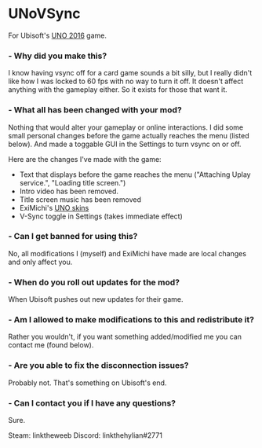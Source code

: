 # UNoVSync
For Ubisoft's [UNO 2016](https://store.steampowered.com/app/470220/UNO/) game.

### - Why did you make this?

I know having vsync off for a card game sounds a bit silly, but I really didn't like how I was locked to 60 fps with no way to turn it off. It doesn't affect anything with the gameplay either. So it exists for those that want it.

### - What all has been changed with your mod?

Nothing that would alter your gameplay or online interactions. I did some small personal changes before the game actually reaches the menu (listed below). And made a toggable GUI in the Settings to turn vsync on or off.

Here are the changes I've made with the game:

- Text that displays before the game reaches the menu ("Attaching Uplay service.", "Loading title screen.") 
- Intro video has been removed.
- Title screen music has been removed
- ExiMichi's [UNO skins](https://github.com/linkthehylian/UNoVSync/wiki/ExiMichi's-UNO-Skins)
- V-Sync toggle in Settings (takes immediate effect)

### - Can I get banned for using this?

No, all modifications I (myself) and ExiMichi have made are local changes and only affect you.

### - When do you roll out updates for the mod?

When Ubisoft pushes out new updates for their game.

### - Am I allowed to make modifications to this and redistribute it?

Rather you wouldn't, if you want something added/modified me you can contact me (found below).

### - Are you able to fix the disconnection issues?

Probably not. That's something on Ubisoft's end.

### - Can I contact you if I have any questions?

Sure. 

Steam: linktheweeb
Discord: linkthehylian#2771
